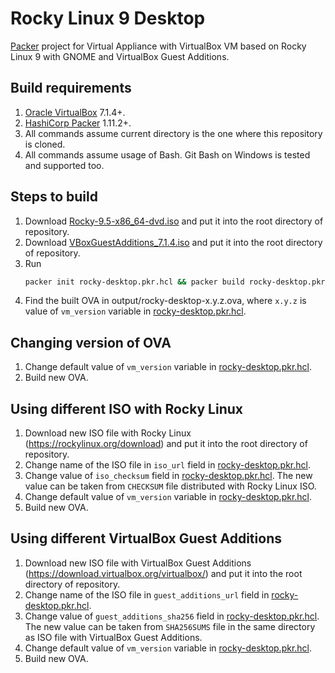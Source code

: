 # Rocky Linux 9 Desktop

[Packer](http://packer.io/intro/index.html) project for Virtual Appliance with VirtualBox VM based on Rocky Linux 9 with GNOME and VirtualBox Guest Additions.

## Build requirements

1. [Oracle VirtualBox](https://www.virtualbox.org/) 7.1.4+.
1. [HashiCorp Packer](http://packer.io/downloads.html) 1.11.2+.
1. All commands assume current directory is the one where this repository is cloned.
1. All commands assume usage of Bash. Git Bash on Windows is tested and supported too.

## Steps to build

1. Download [Rocky-9.5-x86_64-dvd.iso](https://rockylinux.org/ru/download) and put it into the root directory of repository.
1. Download [VBoxGuestAdditions_7.1.4.iso](https://download.virtualbox.org/virtualbox/7.1.4/VBoxGuestAdditions_7.1.4.iso) and put it into the root directory of repository.
1. Run
    ```bash
    packer init rocky-desktop.pkr.hcl && packer build rocky-desktop.pkr.hcl
    ```
1. Find the built OVA in output/rocky-desktop-x.y.z.ova, where `x.y.z` is value of `vm_version` variable in
    [rocky-desktop.pkr.hcl](rocky-desktop.pkr.hcl).

## Changing version of OVA

1. Change default value of `vm_version` variable in [rocky-desktop.pkr.hcl](rocky-desktop.pkr.hcl).
1. Build new OVA.

## Using different ISO with Rocky Linux

1. Download new ISO file with Rocky Linux (https://rockylinux.org/download) and put it into the root directory of repository.
1. Change name of the ISO file in `iso_url` field in [rocky-desktop.pkr.hcl](rocky-desktop.pkr.hcl).
1. Change value of `iso_checksum` field in [rocky-desktop.pkr.hcl](rocky-desktop.pkr.hcl). The new value can be taken
    from `CHECKSUM` file distributed with Rocky Linux ISO.
1. Change default value of `vm_version` variable in [rocky-desktop.pkr.hcl](rocky-desktop.pkr.hcl).
1. Build new OVA.

## Using different VirtualBox Guest Additions

1. Download new ISO file with VirtualBox Guest Additions (https://download.virtualbox.org/virtualbox/) and put it into the root directory of repository.
1. Change name of the ISO file in `guest_additions_url` field in [rocky-desktop.pkr.hcl](rocky-desktop.pkr.hcl).
1. Change value of `guest_additions_sha256` field in [rocky-desktop.pkr.hcl](rocky-desktop.pkr.hcl). The new value can
    be taken from `SHA256SUMS` file in the same directory as ISO file with VirtualBox Guest Additions.
1. Change default value of `vm_version` variable in [rocky-desktop.pkr.hcl](rocky-desktop.pkr.hcl).
1. Build new OVA.
